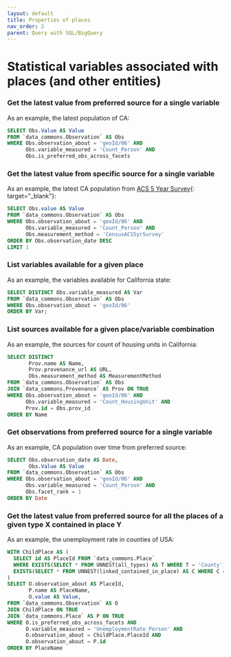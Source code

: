 ```yaml
---
layout: default
title: Properties of places
nav_order: 2
parent: Query with SQL/BigQuery
---
```


# Statistical variables associated with places (and other entities)

### Get the latest value from preferred source for a single variable

As an example, the latest population of CA:

```sql
SELECT Obs.Value AS Value
FROM `data_commons.Observation` AS Obs
WHERE Obs.observation_about = 'geoId/06' AND
      Obs.variable_measured = 'Count_Person' AND
      Obs.is_preferred_obs_across_facets
```

### Get the latest value from specific source for a single variable

As an example, the latest CA population from [ACS 5 Year Survey](https://www.census.gov/programs-surveys/acs){: target="_blank"}:

```sql
SELECT Obs.value AS Value
FROM `data_commons.Observation` AS Obs
WHERE Obs.observation_about = 'geoId/06' AND
      Obs.variable_measured = 'Count_Person' AND
      Obs.measurement_method = 'CensusACS5yrSurvey'
ORDER BY Obs.observation_date DESC
LIMIT 1
```

### List variables available for a given place

As an example, the variables available for California state:

```sql
SELECT DISTINCT Obs.variable_measured AS Var
FROM `data_commons.Observation` AS Obs
WHERE Obs.observation_about = 'geoId/06'
ORDER BY Var;
```

### List sources available for a given place/variable combination

As an example, the sources for count of housing units in California:

```sql
SELECT DISTINCT
       Prov.name AS Name,
       Prov.provenance_url AS URL,
       Obs.measurement_method AS MeasurementMethod
FROM `data_commons.Observation` AS Obs
JOIN `data_commons.Provenance` AS Prov ON TRUE
WHERE Obs.observation_about = 'geoId/06' AND
      Obs.variable_measured = 'Count_HousingUnit' AND
      Prov.id = Obs.prov_id
ORDER BY Name
```

### Get observations from preferred source for a single variable

As an example, CA population over time from preferred source:

```sql
SELECT Obs.observation_date AS Date,
       Obs.Value AS Value
FROM `data_commons.Observation` AS Obs
WHERE Obs.observation_about = 'geoId/06' AND
      Obs.variable_measured = 'Count_Person' AND
      Obs.facet_rank = 1
ORDER BY Date
```

### Get the latest value from preferred source for all the places of a given type X contained in place Y

As an example, the unemployment rate in counties of USA:

```sql
WITH ChildPlace AS (
  SELECT id AS PlaceId FROM `data_commons.Place`
  WHERE EXISTS(SELECT * FROM UNNEST(all_types) AS T WHERE T = 'County') AND
  EXISTS(SELECT * FROM UNNEST(linked_contained_in_place) AS C WHERE C = 'country/USA')
)
SELECT O.observation_about AS PlaceId,
       P.name AS PlaceName,
       O.value AS Value,
FROM `data_commons.Observation` AS O
JOIN ChildPlace ON TRUE
JOIN `data_commons.Place` AS P ON TRUE
WHERE O.is_preferred_obs_across_facets AND
      O.variable_measured = 'UnemploymentRate_Person' AND
      O.observation_about = ChildPlace.PlaceId AND
      O.observation_about = P.id
ORDER BY PlaceName
```
